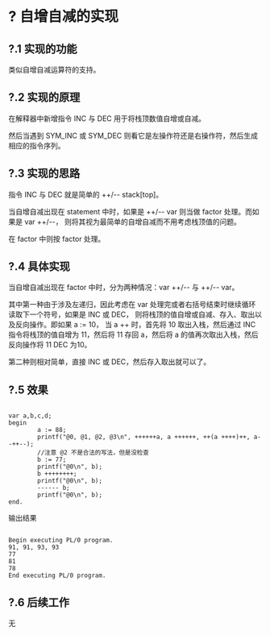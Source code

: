 # ? 自增自减的实现

## ?.1 实现的功能

类似自增自减运算符的支持。

## ?.2 实现的原理

在解释器中新增指令 INC 与 DEC 用于将栈顶数值自增或自减。

然后当遇到 SYM\_INC 或 SYM\_DEC 则看它是左操作符还是右操作符，然后生成相应的指令序列。

## ?.3 实现的思路

指令 INC 与 DEC 就是简单的 ++/-- stack[top]。

当自增自减出现在 statement 中时，如果是 ++/-- var 则当做 factor 处理。而如果是 var ++/--，
则将其视为最简单的自增自减而不用考虑栈顶值的问题。

在 factor 中则按 factor 处理。

## ?.4 具体实现

当自增自减出现在 factor 中时，分为两种情况：var ++/-- 与 ++/-- var。

其中第一种由于涉及左递归，因此考虑在 var 处理完或者右括号结束时继续循环读取下一个符号，如果是 INC 或 DEC，
则将栈顶的值自增或自减、存入、取出以及反向操作。即如果 a := 10， 当 a ++ 时，首先将 10 取出入栈，然后通过 INC 
指令将栈顶的值自增为 11，然后将 11 存回 a，然后将 a 的值再次取出入栈，然后反向操作将 11 DEC 为10。

第二种则相对简单，直接 INC 或 DEC，然后存入取出就可以了。

## ?.5 效果

```pl0

var a,b,c,d;
begin
        a := 88;
        printf("@0, @1, @2, @3\n", ++++++a, a ++++++, ++(a ++++)++, a--++--);
        //注意 @2 不是合法的写法，但是没检查
        b := 77;
        printf("@0\n", b);
        b ++++++++;
        printf("@0\n", b);
        ------ b;
        printf("@0\n", b);
end.

```


输出结果

```

Begin executing PL/0 program.
91, 91, 93, 93
77
81
78
End executing PL/0 program.

```


## ?.6 后续工作

无
